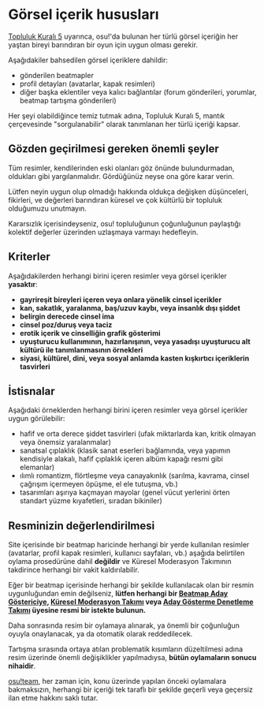 # Görsel içerik hususları

[Topluluk Kuralı 5](/wiki/Rules#topluluk-kuralları) uyarınca, osu!'da bulunan her türlü görsel içeriğin her yaştan bireyi barındıran bir oyun için uygun olması gerekir.

Aşağıdakiler bahsedilen görsel içeriklere dahildir:

- gönderilen beatmapler
- profil detayları (avatarlar, kapak resimleri)
- diğer başka eklentiler veya kalıcı bağlantılar (forum gönderileri, yorumlar, beatmap tartışma gönderileri)

Her şeyi olabildiğince temiz tutmak adına, Topluluk Kuralı 5, mantık çerçevesinde "sorgulanabilir" olarak tanımlanan her türlü içeriği kapsar.

## Gözden geçirilmesi gereken önemli şeyler

Tüm resimler, kendilerinden eski olanları göz önünde bulundurmadan, oldukları gibi yargılanmalıdır. Gördüğünüz neyse ona göre karar verin.

Lütfen neyin uygun olup olmadığı hakkında oldukça değişken düşünceleri, fikirleri, ve değerleri barındıran küresel ve çok kültürlü bir topluluk olduğumuzu unutmayın.

Kararsızlık içerisindeyseniz, osu! topluluğunun çoğunluğunun paylaştığı kolektif değerler üzerinden uzlaşmaya varmayı hedefleyin.

## Kriterler

Aşağıdakilerden herhangi birini içeren resimler veya görsel içerikler **yasaktır**:

- **gayrireşit bireyleri içeren veya onlara yönelik cinsel içerikler**
- **kan, sakatlık, yaralanma, baş/uzuv kaybı, veya insanlık dışı şiddet**
- **belirgin derecede cinsel ima**
- **cinsel poz/duruş veya taciz**
- **erotik içerik ve cinselliğin grafik gösterimi**
- **uyuşturucu kullanımının, hazırlanışının, veya yasadışı uyuşturucu alt kültürü ile tanımlanmasının örnekleri**
- **siyasi, kültürel, dini, veya sosyal anlamda kasten kışkırtıcı içeriklerin tasvirleri**

## İstisnalar

Aşağıdaki örneklerden herhangi birini içeren resimler veya görsel içerikler uygun görülebilir:

- hafif ve orta derece şiddet tasvirleri (ufak miktarlarda kan, kritik olmayan veya önemsiz yaralanmalar)
- sanatsal çıplaklık (klasik sanat eserleri bağlamında, veya yapımın kendisiyle alakalı, hafif çıplaklık içeren albüm kapağı resmi gibi elemanlar)
- ılımlı romantizm, flörtleşme veya canayakınlık (sarılma, kavrama, cinsel çağrışım içermeyen öpüşme, el ele tutuşma, vb.)
- tasarımları aşırıya kaçmayan mayolar (genel vücut yerlerini örten standart yüzme kıyafetleri, sıradan bikiniler)

## Resminizin değerlendirilmesi

Site içerisinde bir beatmap haricinde herhangi bir yerde kullanılan resimler (avatarlar, profil kapak resimleri, kullanıcı sayfaları, vb.) aşağıda belirtilen oylama prosedürüne dahil **değildir** ve Küresel Moderasyon Takımının takdirince herhangi bir vakit kaldırılabilir.

Eğer bir beatmap içerisinde herhangi bir şekilde kullanılacak olan bir resmin uygunluğundan emin değilseniz, **lütfen herhangi bir [Beatmap Aday Göstericiye](/wiki/People/The_Team/Beatmap_Nominators), [Küresel Moderasyon Takımı](/wiki/People/The_Team/Global_Moderation_Team) veya [Aday Gösterme Denetleme Takımı](/wiki/People/The_Team/Nomination_Assessment_Team) üyesine resmi bir istekte bulunun.**

Daha sonrasında resim bir oylamaya alınarak, ya önemli bir çoğunluğun oyuyla onaylanacak, ya da otomatik olarak reddedilecek.

Tartışma sırasında ortaya atılan problematik kısımların düzeltilmesi adına resim üzerinde önemli değişiklikler yapılmadıysa, **bütün oylamaların sonucu nihaidir**.

[osu!team](/wiki/People/The_Team), her zaman için, konu üzerinde yapılan önceki oylamalara bakmaksızın, herhangi bir içeriği tek taraflı bir şekilde geçerli veya geçersiz ilan etme hakkını saklı tutar.
